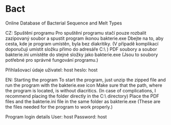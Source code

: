 # Bact
Online Database of Bacterial Sequence and Melt Types

CZ:
Spuštění programu
	Pro spuštění programu stačí pouze rozbalit zazipovaný soubor a spustit program ikonou bakterie.exe
	Dbejte na to, aby cesta, kde je program umístěn, byla bez diakritiky. 
	(V případě komplikací doporučuji umístit složku přímo do adresáře C:\ )
	PDF soubory a soubor bakterie.ini umístěte do stejné složky jako bakterie.exe 
	(Jsou to soubory potřebné pro správné fungování programu.) 
  
Přihlašovací údaje
	uživatel: host
	heslo: host

EN:
Starting the program
	To start the program, just unzip the zipped file and run the program with the bakterie.exe icon
	Make sure that the path, where the program is located, is without diacritics.
	(In case of complications, I recommend placing the folder directly in the C:\ directory)
	Place the PDF files and the bakterie.ini file in the same folder as bakterie.exe
	(These are the files needed for the program to work properly.)
  
Program login details
	User: host
	Password: host
